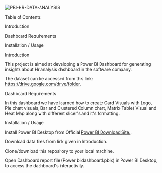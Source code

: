 ![PBI-HR-DATA-ANALYSIS](https://github.com/KeerthanaV-dot/Power-Bi-Dashboard/assets/134577191/e0fd8614-a812-4145-90b5-7863db5dc556)

Table of Contents

Introduction

Dashboard Requirements

Installation / Usage

Introduction

This project is aimed at developing a Power BI Dashboard for generating insights about Hr analysis dashboard in the software company.

The dataset can be accessed from this link: https://drive.google.com/drive/folder.

Dashboard Requirements

In this dashboard we have learned how to create Card Visuals with Logo, Pie chart visuals, 
Bar and Clustered Column chart, Matrix(Table) Visual and Heat Map along with different slicer's and it's formatting.

Installation / Usage

Install Power BI Desktop from Official [Power BI Download Site.](https://www.microsoft.com/en-us/download/details.aspx?id=58494).

Download data files from link given in Introduction.

Clone/download this repository to your local machine.

Open Dashboard report file (Power bi dashboard.pbix) in Power BI Desktop, to access the dashboard's interactivity.

